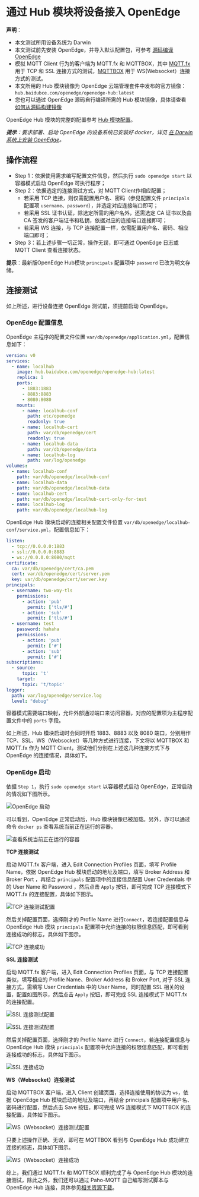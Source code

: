 # 通过 Hub 模块将设备接入 OpenEdge

**声明**：

- 本文测试所用设备系统为 Darwin
- 本文测试前先安装 OpenEdge，并导入默认配置包，可参考 [源码编译 OpenEdge](../setup/Build-from-Source.md)
- 模拟 MQTT Client 行为的客户端为 MQTT.fx 和 MQTTBOX，其中 [MQTT.fx](../Resources-download.md) 用于 TCP 和 SSL 连接方式的测试，[MQTTBOX](../Resources-download.md) 用于 WS(Websocket）连接方式的测试。
- 本文所用的 Hub 模块镜像为 OpenEdge 云端管理套件中发布的官方镜像：`hub.baidubce.com/openedge/openedge-hub:latest`
- 您也可以通过 OpenEdge 源码自行编译所需的 Hub 模块镜像，具体请查看 [如何从源码构建镜像](../setup/Build-OpenEdge-from-Source.md)

OpenEdge Hub 模块的完整的配置参考 [Hub 模块配置](./Config-interpretation.md)。

_**提示**：要求部署、启动 OpenEdge 的设备系统已安装好 docker，详见 [在 Darwin 系统上安装 OpenEdge](../setup/Install-OpenEdge-on-Darwin.md)。_

## 操作流程

- Step 1：依据使用需求编写配置文件信息，然后执行 `sudo openedge start` 以容器模式启动 OpenEdge 可执行程序；
- Step 2：依据选定的连接测试方式，对 MQTT Client作相应配置；
    - 若采用 TCP 连接，则仅需配置用户名、密码（参见配置文件 `principals` 配置项 `username`、`password`），并选定对应连接端口即可；
    - 若采用 SSL 证书认证，除选定所需的用户名外，还需选定 CA 证书以及由 CA 签发的客户端证书和私钥，依据对应的连接端口连接即可；
    - 若采用 WS 连接，与 TCP 连接配置一样，仅需配置用户名、密码、相应端口即可；
- Step 3：若上述步骤一切正常，操作无误，即可通过 OpenEdge 日志或 MQTT Client 查看连接状态。

**提示**：最新版OpenEdge Hub模块 `principals` 配置项中 `password` 已改为明文存储。

## 连接测试

如上所述，进行设备连接 OpenEdge 测试前，须提前启动 OpenEdge。

### OpenEdge 配置信息

OpenEdge 主程序的配置文件位置 `var/db/openedge/application.yml`，配置信息如下：

```yaml
version: v0
services:
  - name: localhub
    image: hub.baidubce.com/openedge/openedge-hub:latest
    replica: 1
    ports:
      - 1883:1883
      - 8883:8883
      - 8080:8080
    mounts:
      - name: localhub-conf
        path: etc/openedge
        readonly: true
      - name: localhub-cert
        path: var/db/openedge/cert
        readonly: true
      - name: localhub-data
        path: var/db/openedge/data
      - name: localhub-log
        path: var/log/openedge
volumes:
  - name: localhub-conf
    path: var/db/openedge/localhub-conf
  - name: localhub-data
    path: var/db/openedge/localhub-data
  - name: localhub-cert
    path: var/db/openedge/localhub-cert-only-for-test
  - name: localhub-log
    path: var/db/openedge/localhub-log
```

OpenEdge Hub 模块启动的连接相关配置文件位置 `var/db/openedge/localhub-conf/service.yml`，配置信息如下：

```yaml
listen:
  - tcp://0.0.0.0:1883
  - ssl://0.0.0.0:8883
  - ws://0.0.0.0:8080/mqtt
certificate:
  ca: var/db/openedge/cert/ca.pem
  cert: var/db/openedge/cert/server.pem
  key: var/db/openedge/cert/server.key
principals:
  - username: two-way-tls
    permissions:
      - action: 'pub'
        permit: ['tls/#']
      - action: 'sub'
        permit: ['tls/#']
  - username: test
    password: hahaha
    permissions:
      - action: 'pub'
        permit: ['#']
      - action: 'sub'
        permit: ['#']
subscriptions:
  - source:
      topic: 't'
    target:
      topic: 't/topic'
logger:
  path: var/log/openedge/service.log
  level: "debug"
```

容器模式需要端口映射，允许外部通过端口来访问容器，对应的配置项为主程序配置文件中的 `ports` 字段。

如上所述，Hub 模块启动时会同时开启 1883、8883 以及 8080 端口，分别用作 TCP、SSL、WS（Websocket）等几种方式进行连接，下文将以 MQTTBOX 和 MQTT.fx 作为 MQTT Client，测试他们分别在上述这几种连接方式下与 OpenEdge 的连接情况，具体如下。

### OpenEdge 启动

依据 `Step 1`，执行 `sudo openedge start` 以容器模式启动 OpenEdge，正常启动的情况如下图所示。

![OpenEdge 启动](../../images/tutorials/connect/openedge-hub-start.png)

可以看到，OpenEdge 正常启动后，Hub 模块镜像已被加载。另外，亦可以通过命令 `docker ps` 查看系统当前正在运行的容器。

![查看系统当前正在运行的容器](../../images/tutorials/connect/container-openedge-hub-run.png)

**TCP 连接测试**

启动 MQTT.fx 客户端，进入 Edit Connection Profiles 页面，填写 Profile Name，依据 OpenEdge Hub 模块启动的地址及端口，填写 Broker Address 和 Broker Port ，再结合 `principals` 配置项中的连接信息配置 User Credentials 中的 User Name 和 Password ，然后点击 `Apply` 按钮，即可完成 TCP 连接模式下 MQTT.fx 的连接配置，具体如下图示。

![TCP 连接测试配置](../../images/tutorials/connect/mqttbox-tcp-connect-config.png)

然后关掉配置页面，选择刚才的 Profile Name 进行`Connect`，若连接配置信息与 OpenEdge Hub 模块 `principals` 配置项中允许连接的权限信息匹配，即可看到连接成功的标志，具体如下图示。

![TCP 连接成功](../../images/tutorials/connect/mqttbox-tcp-connect-success.png)

**SSL 连接测试**

启动 MQTT.fx 客户端，进入 Edit Connection Profiles 页面，与 TCP 连接配置类似，填写相应的 Profile Name、Broker Address 和 Broker Port, 对于 SSL 连接方式，需填写 User Credentials 中的 User Name，同时配置 SSL 相关的设置，配置如图所示，然后点击 `Apply` 按钮，即可完成 SSL 连接模式下 MQTT.fx 的连接配置。

![SSL 连接测试配置](../../images/tutorials/connect/mqttbox-ssl-connect-config1.png)

![SSL 连接测试配置](../../images/tutorials/connect/mqttbox-ssl-connect-config2.png)

然后关掉配置页面，选择刚才的 Profile Name 进行 `Connect`，若连接配置信息与 OpenEdge Hub 模块  `principals` 配置项中允许连接的权限信息匹配，即可看到连接成功的标志，具体如下图示。

![SSL 连接成功](../../images/tutorials/connect/mqttbox-ssl-connect-success.png)

**WS（Websocket）连接测试**

启动 MQTTBOX 客户端，进入 Client 创建页面，选择连接使用的协议为 `ws`，依据 OpenEdge Hub 模块启动的地址及端口，再结合 principals 配置项中用户名、密码进行配置，然后点击 Save 按钮，即可完成 WS 连接模式下 MQTTBOX 的连接配置，具体如下图示。

![WS（Websocket）连接测试配置](../../images/tutorials/connect/mqttbox-ws-connect-config.png)

只要上述操作正确、无误，即可在 MQTTBOX 看到与 OpenEdge Hub 成功建立连接的标志，具体如下图示。

![WS（Websocket）连接成功](../../images/tutorials/connect/mqttbox-ws-connect-success.png)

综上，我们通过 MQTT.fx 和 MQTTBOX 顺利完成了与 OpenEdge Hub 模块的连接测试，除此之外，我们还可以通过 Paho-MQTT 自己编写测试脚本与 OpenEdge Hub 连接，具体参见[相关资源下载](../Resources-download.md)。

